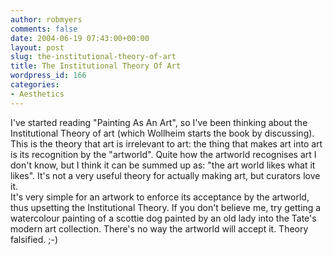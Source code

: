 ```yaml
---
author: robmyers
comments: false
date: 2004-06-19 07:43:00+00:00
layout: post
slug: the-institutional-theory-of-art
title: The Institutional Theory Of Art
wordpress_id: 166
categories:
- Aesthetics
---
```


  
I've started reading "Painting As An Art", so I've been thinking about the Institutional Theory of art (which Wollheim starts the book by discussing). This is the theory that art is irrelevant to art: the thing that makes art into art is its recognition by the "artworld". Quite how the artworld recognises art I don't know, but I think it can be summed up as: "the art world likes what it likes". It's not a very useful theory for actually making art, but curators love it.  
It's very simple for an artwork to enforce its acceptance by the artworld, thus upsetting the Institutional Theory. If you don't believe me, try getting a watercolour painting of a scottie dog painted by an old lady into the Tate's modern art collection. There's no way the artworld will accept it. Theory falsified. ;-)

  


